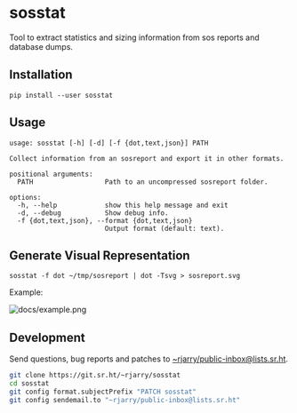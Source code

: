 # sosstat

Tool to extract statistics and sizing information from sos reports and database
dumps.

## Installation

```
pip install --user sosstat
```

## Usage

```
usage: sosstat [-h] [-d] [-f {dot,text,json}] PATH

Collect information from an sosreport and export it in other formats.

positional arguments:
  PATH                  Path to an uncompressed sosreport folder.

options:
  -h, --help            show this help message and exit
  -d, --debug           Show debug info.
  -f {dot,text,json}, --format {dot,text,json}
                        Output format (default: text).
```

## Generate Visual Representation

```
sosstat -f dot ~/tmp/sosreport | dot -Tsvg > sosreport.svg
```

Example:

![docs/example.png](https://git.sr.ht/~rjarry/sosstat/blob/main/docs/example.png)

## Development

Send questions, bug reports and patches to
[~rjarry/public-inbox@lists.sr.ht](https://lists.sr.ht/~rjarry/public-inbox).

```sh
git clone https://git.sr.ht/~rjarry/sosstat
cd sosstat
git config format.subjectPrefix "PATCH sosstat"
git config sendemail.to "~rjarry/public-inbox@lists.sr.ht"
```
